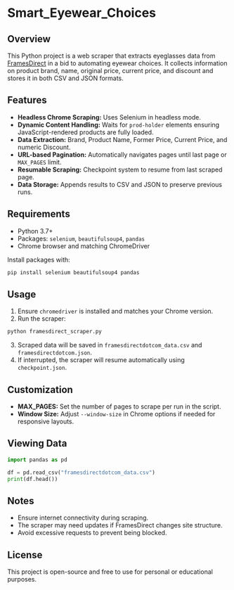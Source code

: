 # Smart_Eyewear_Choices

## Overview

This Python project is a web scraper that extracts eyeglasses data from [FramesDirect](https://www.framesdirect.com) in a bid to automating eyewear choices. It collects information on product brand, name, original price, current price, and discount and stores it in both CSV and JSON formats.

## Features

* **Headless Chrome Scraping:** Uses Selenium in headless mode.
* **Dynamic Content Handling:** Waits for `prod-holder` elements ensuring JavaScript-rendered products are fully loaded.
* **Data Extraction:** Brand, Product Name, Former Price, Current Price, and numeric Discount.
* **URL-based Pagination:** Automatically navigates pages until last page or `MAX_PAGES` limit.
* **Resumable Scraping:** Checkpoint system to resume from last scraped page.
* **Data Storage:** Appends results to CSV and JSON to preserve previous runs.

## Requirements

* Python 3.7+
* Packages: `selenium`, `beautifulsoup4`, `pandas`
* Chrome browser and matching ChromeDriver

Install packages with:

```bash
pip install selenium beautifulsoup4 pandas
```

## Usage

1. Ensure `chromedriver` is installed and matches your Chrome version.
2. Run the scraper:

```bash
python framesdirect_scraper.py
```

3. Scraped data will be saved in `framesdirectdotcom_data.csv` and `framesdirectdotcom.json`.
4. If interrupted, the scraper will resume automatically using `checkpoint.json`.

## Customization

* **MAX\_PAGES:** Set the number of pages to scrape per run in the script.
* **Window Size:** Adjust `--window-size` in Chrome options if needed for responsive layouts.

## Viewing Data

```python
import pandas as pd

df = pd.read_csv("framesdirectdotcom_data.csv")
print(df.head())
```

## Notes

* Ensure internet connectivity during scraping.
* The scraper may need updates if FramesDirect changes site structure.
* Avoid excessive requests to prevent being blocked.

## License

This project is open-source and free to use for personal or educational purposes.

